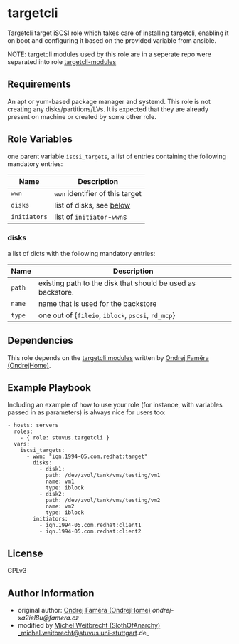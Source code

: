 # targetcli

Targetcli target iSCSI role which takes care of installing targetcli, enabling it on boot and configuring it based on the provided variable from ansible.

NOTE: targetcli modules used by this role are in a seperate repo were separated into role [targetcli-modules](https://github.com/stuvusIT/targetcli-modules)

## Requirements

An apt or yum-based package manager and systemd. This role is not creating any disks/partitions/LVs. It is expected that they are already present on machine or created by some other role.

## Role Variables

one parent variable `iscsi_targets`, a list of entries containing the following mandatory entries:

| Name                  | Description                                                                                 |
|-----------------------|---------------------------------------------------------------------------------------------|
| `wwn`                 | `wwn` identifier of this target                                                             |
| `disks`               | list of disks, see [below](#disks)                                                          |
| `initiators`          | list of `initiator`-`wwn`s                                                                  |

### disks

a list of dicts with the following mandatory entries:

| Name                  | Description                                                                                 |
|-----------------------|---------------------------------------------------------------------------------------------|
| `path`                | existing path to the disk that should be used as backstore.                                 |
| `name`                | name that is used for the backstore                                                         |
| `type`                | one out of {`fileio`, `iblock`, `pscsi`, `rd_mcp`}                                          |

## Dependencies

This role depends on the [targetcli modules](https://github.com/OndrejHome/ansible.targetcli-modules) written by [Ondrej Faměra (OndrejHome)](https://github.com/OndrejHome/).

## Example Playbook

Including an example of how to use your role (for instance, with variables passed in as parameters) is always nice for users too:

    - hosts: servers
      roles:
        - { role: stuvus.targetcli }
      vars:
        iscsi_targets:
          - wwn: "iqn.1994-05.com.redhat:target"
            disks:
              - disk1:
                path: /dev/zvol/tank/vms/testing/vm1
                name: vm1
                type: iblock
              - disk2:
                path: /dev/zvol/tank/vms/testing/vm2
                name: vm2
                type: iblock
            initiators:
              - iqn.1994-05.com.redhat:client1
              - iqn.1994-05.com.redhat:client2

## License

GPLv3

## Author Information
* original author: [Ondrej Faměra (OndrejHome)](https://github.com/OndrejHome/) _ondrej-xa2iel8u@famera.cz_
* modified by [Michel Weitbrecht (SlothOfAnarchy)](https://github.com/SlothOfAnarchy) _michel.weitbrecht@stuvus.uni-stuttgart.de_
